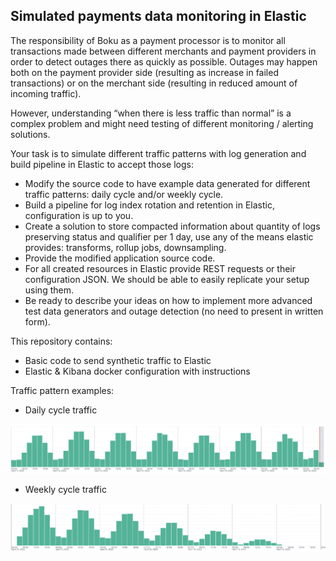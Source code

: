 ## Simulated payments data monitoring in Elastic

The responsibility of Boku as a payment processor is to monitor all transactions made between different merchants and payment providers in order to detect outages there as quickly as possible. Outages may happen both on the payment provider side (resulting as increase in failed transactions) or on the merchant side (resulting in reduced amount of incoming traffic).  

However, understanding “when there is less traffic than normal” is a complex problem and might need testing of different monitoring / alerting solutions.   

Your task is to simulate different traffic patterns with log generation and build pipeline in Elastic to accept those logs: 

* Modify the source code to have example data generated for different traffic patterns: daily cycle and/or weekly cycle. 
* Build a pipeline for log index rotation and retention in Elastic, configuration is up to you. 
* Create a solution to store compacted information about quantity of logs preserving status and qualifier per 1 day, use any of the means elastic provides: transforms, rollup jobs, downsampling. 
* Provide the modified application source code. 
* For all created resources in Elastic provide REST requests or their configuration JSON. We should be able to easily replicate your setup using them. 
* Be ready to describe your ideas on how to implement more advanced test data generators and outage detection (no need to present in written form).  

This repository contains: 

* Basic code to send synthetic traffic to Elastic 
* Elastic & Kibana docker configuration with instructions 

Traffic pattern examples:

* Daily cycle traffic

![Daily traffic pattern](images/daily_pattern.png)

* Weekly cycle traffic

![Weekly traffic pattern](images/weekly_pattern.png)

